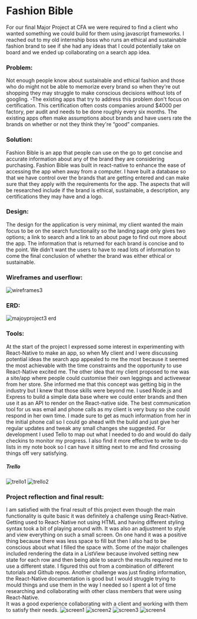 # Fashion Bible

For our final Major Project at CFA we were required to find a client who wanted something we could build for them using javascript frameworks. I reached out to my old internship boss who runs an ethical and sustainable fashion brand to see if she had any ideas that I could potentially take on board and we ended up collaborating on a search app idea.

### Problem:
Not enough people know about sustainable and ethical fashion and those who do might not be able to memorize every brand so when they're out shopping they may struggle to make conscious decisions without lots of googling.
-The existing apps that try to address this problem don't focus on certification. This certification often costs companies around $4000 per factory, per audit and needs to be done roughly every six months. The existing apps often make assumptions about brands and have users rate the brands on whether or not they think they're “good” companies.

### Solution:
Fashion Bible is an app that people can use on the go to get concise and accurate information about any of the brand they are considering purchasing. Fashion Bible was built in react-native to enhance the ease of accessing the app when away from a computer.
I have built a database so that we have control over the brands that are getting entered and can make sure that they apply with the requirements for the app. The aspects that will be researched include if the brand is ethical, sustainable, a description, any certifications they may have and a logo.

### Design:
The design for the application is very minimal, my client wanted the main focus to be on the search functionality so the landing page only gives two options; a link to search and a link to an about page to find out more about the app. The information that is returned for each brand is concise and to the point. We didn’t want the users to have to read lots of information to come the final conclusion of whether the brand was either ethical or sustainable.

### Wireframes and userflow:
![wireframes3](https://user-images.githubusercontent.com/25731474/26910930-6078ad74-4c4d-11e7-9166-169025299d5f.png)

### ERD:
![majoyproject3 erd](https://user-images.githubusercontent.com/25731474/26910860-d73e88c6-4c4c-11e7-8a5b-ea1dd1a3f8c6.png)


### Tools:
At the start of the project I expressed some interest in experimenting with React-Native to make an app, so when My client and I were discussing potential ideas the search app appealed to me the most because it seemed the most achievable with the time constraints and the opportunity to use React-Native excited me. The other idea that my client proposed to me was a site/app where people could customise their own leggings and activewear from her store. She informed me that this concept was getting big in the industry but I knew that those skills were beyond me.
I used Node.js and Express to build a simple data base where we could enter brands and then use it as an API to render on the React-native side.
The best communication tool for us was email and phone calls as my client is very busy so she could respond in her own time. I made sure to get as much information from her in the initial phone call so I could go ahead with the build and just give her regular updates and tweak any small changes she suggested.
For development I used Tello to map out what I needed to do and would do daily checkins to monitor my progress. I also find it more effective to write to-do lists in my note book so I can have it sitting next to me and find crossing things off very satisfying.
##### Trello
![trello1](https://user-images.githubusercontent.com/25731474/26911020-071641b4-4c4e-11e7-98e9-52eb70d1a769.png)
![trello2](https://user-images.githubusercontent.com/25731474/26911019-0715b960-4c4e-11e7-9d54-2f201c07dce5.png)

### Project reflection and final result:
I am satisfied with the final result of this project even though the main functionality is quite basic it was definitely a challenge using React-Native. Getting used to React-Native not using HTML  and having different styling syntax took a bit of playing around with. It was also an adjustment to style and view everything on such a small screen. On one hand it was a positive thing because there was less space to fill but then I also had to be conscious about what I filled the space with. Some of the major challenges included rendering the data in a ListView because involved setting new state for each row and then being able to search the results required me to use a different state. I figured this out from a combination of different tutorials and Github repos. Another challenge was just finding information, the React-Native documentation is good but I would struggle trying to mould things and use them in the way I needed so I spent a lot of time researching and collaborating with other class members that were using React-Native.  
It was a good experience collaborating with a client and working with them to satisfy their needs.
![screen1](https://user-images.githubusercontent.com/25731474/26910986-d4ef4cc6-4c4d-11e7-936f-8bac9fee35c2.png)
![screen2](https://user-images.githubusercontent.com/25731474/26910988-d4f4d4f2-4c4d-11e7-81cb-ae95466a9e0c.png)
![screen3](https://user-images.githubusercontent.com/25731474/26910987-d4f3ae6a-4c4d-11e7-8250-e6a63ada6a25.png)
![screen4](https://user-images.githubusercontent.com/25731474/26910985-d4eff810-4c4d-11e7-882b-ea39370242f0.png)
